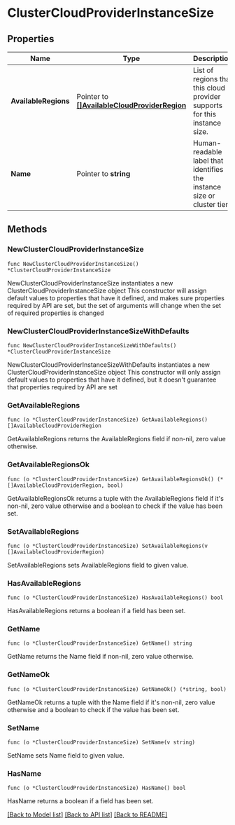 # ClusterCloudProviderInstanceSize

## Properties

Name | Type | Description | Notes
------------ | ------------- | ------------- | -------------
**AvailableRegions** | Pointer to [**[]AvailableCloudProviderRegion**](AvailableCloudProviderRegion.md) | List of regions that this cloud provider supports for this instance size. | [optional] [readonly] 
**Name** | Pointer to **string** | Human-readable label that identifies the instance size or cluster tier. | [optional] [readonly] 

## Methods

### NewClusterCloudProviderInstanceSize

`func NewClusterCloudProviderInstanceSize() *ClusterCloudProviderInstanceSize`

NewClusterCloudProviderInstanceSize instantiates a new ClusterCloudProviderInstanceSize object
This constructor will assign default values to properties that have it defined,
and makes sure properties required by API are set, but the set of arguments
will change when the set of required properties is changed

### NewClusterCloudProviderInstanceSizeWithDefaults

`func NewClusterCloudProviderInstanceSizeWithDefaults() *ClusterCloudProviderInstanceSize`

NewClusterCloudProviderInstanceSizeWithDefaults instantiates a new ClusterCloudProviderInstanceSize object
This constructor will only assign default values to properties that have it defined,
but it doesn't guarantee that properties required by API are set

### GetAvailableRegions

`func (o *ClusterCloudProviderInstanceSize) GetAvailableRegions() []AvailableCloudProviderRegion`

GetAvailableRegions returns the AvailableRegions field if non-nil, zero value otherwise.

### GetAvailableRegionsOk

`func (o *ClusterCloudProviderInstanceSize) GetAvailableRegionsOk() (*[]AvailableCloudProviderRegion, bool)`

GetAvailableRegionsOk returns a tuple with the AvailableRegions field if it's non-nil, zero value otherwise
and a boolean to check if the value has been set.

### SetAvailableRegions

`func (o *ClusterCloudProviderInstanceSize) SetAvailableRegions(v []AvailableCloudProviderRegion)`

SetAvailableRegions sets AvailableRegions field to given value.

### HasAvailableRegions

`func (o *ClusterCloudProviderInstanceSize) HasAvailableRegions() bool`

HasAvailableRegions returns a boolean if a field has been set.
### GetName

`func (o *ClusterCloudProviderInstanceSize) GetName() string`

GetName returns the Name field if non-nil, zero value otherwise.

### GetNameOk

`func (o *ClusterCloudProviderInstanceSize) GetNameOk() (*string, bool)`

GetNameOk returns a tuple with the Name field if it's non-nil, zero value otherwise
and a boolean to check if the value has been set.

### SetName

`func (o *ClusterCloudProviderInstanceSize) SetName(v string)`

SetName sets Name field to given value.

### HasName

`func (o *ClusterCloudProviderInstanceSize) HasName() bool`

HasName returns a boolean if a field has been set.

[[Back to Model list]](../README.md#documentation-for-models) [[Back to API list]](../README.md#documentation-for-api-endpoints) [[Back to README]](../README.md)


